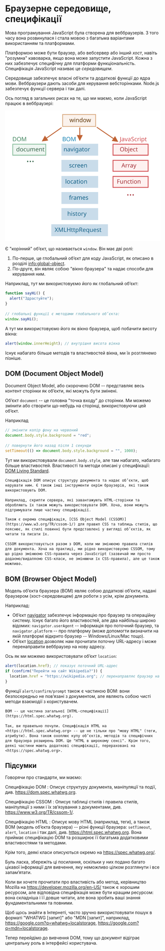 # Браузерне середовище, специфікації

Мова програмування JavaScript була створена для веббраузерів. З того часу вона розвинулася і стала мовою з багатьма варіантами використанням та платформами.

Платформою може бути браузер, або вебсервер або інший *хост*, навіть "розумна" кавоварка, якщо вона може запустити JavaScript. Кожна з них забезпечує специфічну для платформи функціональність. Специфікація JavaScript називає це *середовищем*.

Середовище забезпечує власні об’єкти та додаткові функції до ядра мови. Веббраузери дають засоби для керування вебсторінками. Node.js забезпечує функції сервера і так далі.

Ось погляд в загальних рисах на те, що ми маємо, коли JavaScript працює в веббраузері:

![](windowObjects.svg)

Є "корінний" об’єкт, що називається `window`. Він має дві ролі:

1. По-перше, це глобальний об’єкт для коду JavaScript, як описано в розділі <info:global-object>.
2. По-друге, він являє собою "вікно браузера" та надає способи для керування ним.

Наприклад, тут ми використовуємо його як глобальний об’єкт:

```js run
function sayHi() {
  alert("Здрастуйте");
}

// глобальні функції є методами глобального об’єкта:
window.sayHi();
```

А тут ми використовуємо його як вікно браузера, щоб побачити висоту вікна:

```js run
alert(window.innerHeight); // внутрішня висота вікна
```

Існує набагато більше методів та властивостей вікна, ми їх розглянемо пізніше.

## DOM (Document Object Model)

Document Object Model, або скорочено DOM -- представляє весь контент сторінки як об’єкти, які можуть бути змінені.

Об’єкт `document` -- це головна "точка входу" до сторінки. Ми можемо змінити або створити що-небудь на сторінці, використовуючи цей об’єкт.

Наприклад
```js run
// змінити колір фону на червоний
document.body.style.background = "red";

// повернути його назад після 1 секунди
setTimeout(() => document.body.style.background = "", 1000);
```

Тут ми використовували `document.body.style`, але там набагато, набагато більше властивостей. Властивості та методи описані у специфікації: [DOM Living Standard](https://dom.spec.whatwg.org).

```smart header="DOM -- не лише для браузерів"
Специфікація DOM описує структуру документа та надає об’єкти, щоб керувати ним. Є також інші інструменти окрім браузерів, які також використовують DOM.

Наприклад, скрипти сервера, які завантажують HTML-сторінки та обробляють їх також можуть використовувати DOM. Хоча, вони можуть підтримувати лише частину специфікації.
```

```smart header="CSSOM для стилю"
Також є окрема специфікація, [CSS Object Model (CSSOM)](https://www.w3.org/TR/cssom-1/) для правил CSS та таблиць стилів, що пояснює, як стилі повинні бути представлені у вигляді об’єктів, як читати та писати їх.

CSSOM використовується разом з DOM, коли ми змінюємо правила стилів для документа. Хоча на практиці, ми рідко використовуємо CSSOM, тому що рідко змінюємо CSS-правила через JavaScript (зазвичай ми просто додаємо/видаляємо CSS-класи, не змінюючи їх CSS-правила), але це також можливо.
```

## BOM (Browser Object Model)

Модель об’єкта браузера (BOM) являє собою додаткові об’єкти, надані браузером (хост-середовищем) для роботи з усім, крім документа.

Наприклад:

- Об’єкт [navigator](mdn:api/Window/navigator) забезпечує інформацію про браузер та операційну систему. Існує багато його властивостей, але два найбільш широко відомих: `navigator.userAgent` -- інформація про поточний браузер, та `navigator.platform` -- про платформу (може допомогти визначити на якій платформі відкрито браузер -- Windows/Linux/Mac тощо).
- Об’єкт [location](mdn:api/Window/location) дозволяє нам прочитати поточну URL-адресу і може перенаправити веббраузер на нову адресу.

Ось як ми можемо використовувати об’єкт `location`:

```js run
alert(location.href); // показує поточний URL-адрес
if (confirm("Перейти на сайт Wikipedia?")) {
  location.href = "https://wikipedia.org"; // перенаправляє браузер на іншу URL-адресу
}
```

Функції `alert/confirm/prompt` також є частиною BOM: вони безпосередньо не пов’язані з документом, але являють собою чисті методи взаємодії з користувачем.

```smart header="Специфікації"
BOM -- це частина загальної [HTML-специфікації](https://html.spec.whatwg.org).

Так, ви правильно почули. Специфікація HTML на <https://html.spec.whatwg.org> -- це не тільки про "мову HTML" (теги, атрибути). Вона також охоплює купу об’єктів, методів та специфічних для браузера розширень DOM. Це "HTML в широкому сенсі". Крім того, деякі частини мають додаткові специфікації, перераховані на <https://spec.whatwg.org>.
```

## Підсумки

Говорячи про стандарти, ми маємо:

Специфікацію DOM
: Описує структуру документа, маніпуляції та події, див. <https://dom.spec.whatwg.org>.

Специфікацію CSSOM
: Описує таблиці стилів і правила стилів, маніпуляції з ними і їх зв’язування з документами, див. <https://www.w3.org/TR/cssom-1/>.

Специфікацію HTML
: Описує мову HTML (наприклад, теги), а також BOM (модель об’єкта браузера) -- різні функції браузера: `setTimeout`, `alert`, `location` і так далі, див. <https://html.spec.whatwg.org>. Вона приймає специфікацію DOM та розширює її багатьма додатковими властивостями та методами.

Крім того, деякі класи описуються окремо на <https://spec.whatwg.org/>.

Буль ласка, збережіть ці посилання, оскільки у них подано багато цікавої інформації для вивчення, яку неможливо цілком розглянути і все запам’ятати.

Коли ви хочете прочитати про властивість або метод, керівництво Mozilla на <https://developer.mozilla.org/en-US/> також є хорошим ресурсом, але відповідна специфікація може бути кращим ресурсом: вона складніша і її довше читати, але вона зробить ваші знання фундаментальними та повними.

Щоб щось знайти в Інтернеті, часто зручно використовувати пошук в форматі "WHATWG [запит]" або "MDN [запит]", наприклад, <https://google.com?q=whatwg+localstorage>, <https://google.com?q=mdn+localstorage>.

Тепер перейдімо до вивчення DOM, тому що документ відіграє центральну роль в інтерфейсі користувача.
